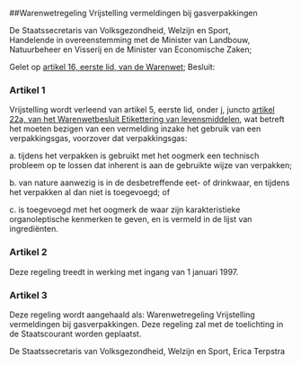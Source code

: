 <meta http-equiv='Content-Type' content='text/html; charset=utf-8' />

##Warenwetregeling Vrijstelling vermeldingen bij gasverpakkingen

De Staatssecretaris van Volksgezondheid, Welzijn en Sport,  
Handelende in overeenstemming met de Minister van Landbouw, Natuurbeheer en Visserij en de Minister van Economische Zaken;

Gelet op [artikel 16, eerste lid, van de Warenwet](../../../../../../../wet/warenwet/BWBR0001969/README.md);
Besluit:    

### Artikel  1  

Vrijstelling wordt verleend van artikel 5, eerste lid, onder j, juncto [artikel 22a, van het Warenwetbesluit Etikettering van levensmiddelen](../../../../../../../AMvB/warenwetbesluit/etikettering/van/levensmiddelen/BWBR0005310/README.md), wat betreft het moeten bezigen van een vermelding inzake het gebruik van een verpakkingsgas, voorzover dat verpakkingsgas: 

a.  tijdens het verpakken is gebruikt met het oogmerk een technisch probleem op te lossen dat inherent is aan de gebruikte wijze van verpakken; 

b.  van nature aanwezig is in de desbetreffende eet- of drinkwaar, en tijdens het verpakken al dan niet is toegevoegd; of 

c.  is toegevoegd met het oogmerk de waar zijn karakteristieke organoleptische kenmerken te geven, en is vermeld in de lijst van ingrediënten.  

### Artikel  2  

Deze regeling treedt in werking met ingang van 1 januari 1997. 

### Artikel  3  

Deze regeling wordt aangehaald als: Warenwetregeling Vrijstelling vermeldingen bij gasverpakkingen. 
Deze regeling zal met de toelichting in de Staatscourant worden geplaatst.   

De 
Staatssecretaris van Volksgezondheid, Welzijn en Sport, 
Erica Terpstra     
